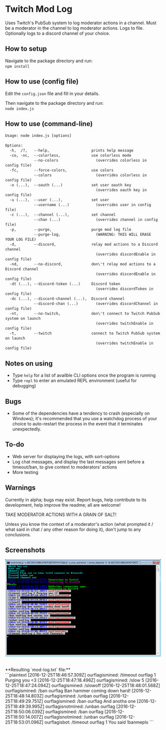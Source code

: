 # Twitch Mod Log

Uses Twitch's PubSub system to log moderator actions in a channel.
Must be a moderator in the channel to log moderator actions.
Logs to file. Optionally logs to a discord channel of your choice.


## How to setup

Navigate to the package directory and run:<br>
`npm install`


## How to use (config file)

Edit the `config.json` file and fill in your details.

Then navigate to the package directory and run:<br>
`node index.js`


## How to use (command-line)

```plaintext
Usage: node index.js [options]

Options:
  -h,  /?,   --help,                   prints help message
  -co, -nc,  --colorless,              use colorless mode
             --no-colors                 (overrides colorless in config file)
  -fc,       --force-colors,           use colors
             --colors                    (overrides colorless in config file)
  -o (...),  --oauth (...)             set user oauth key
                                         (overrides oauth key in config file)
  -u (...),  --user (...),             set user
             --username (...)            (overrides user in config file)
  -c (...),  --channel (...),          set channel
             --chan (...)                (overrides channel in config file)
  -p,        --purge,                  purge mod log file
             --purge-log,                (WARNING: THIS WILL ERASE YOUR LOG FILE)
  -d,        --discord,                relay mod actions to a Discord channel
                                         (overrides discordEnable in config file)
  -nd,       --no-discord,             don\'t relay mod actions to a Discord channel
                                         (overrides discordEnable in config file)
  -dt (...), --discord-token (...)     Discord token
                                         (overrides discordToken in config file)
  -dc (...), --discord-channel (...),  Discord channel
             --discord-chan (...)        (overrides discordChannel in config file)
  -nt,       --no-twitch,              don\'t connect to Twitch PubSub system on launch
                                         (overrides twitchEnable in config file)
  -t,        --twitch                  connect to Twitch PubSub system on launch
                                         (overrides twitchEnable in config file)
```


## Notes on using

- Type `help` for a list of availble CLI options once the program is running
- Type `repl` to enter an emulated REPL environment (useful for debugging)


## Bugs

- Some of the dependencies have a tendency to crash (especially on Windows); it's recommended that you use a watchdog process of your choice to auto-restart the process in the event that it terminates unexpectedly.


## To-do

- Web server for displaying the logs, with sort-options
- Log chat messages, and display the last messages sent before a timeout/ban, to give context to moderators' actions
- More testing


## Warnings

Currently in alpha; bugs may exist. Report bugs, help contribute to its development, help improve the readme; all are welcome!

TAKE MODERATOR ACTIONS WITH A GRAIN OF SALT!

Unless you know the context of a moderator's action (what prompted it / what  said in chat / any other reason for doing it), don't jump to any conclusions.


## Screenshots

![CLI screenshot](media/screenshot-01.png)

<br>
**Resulting `mod-log.txt` file:**<br>
```plaintext
[2016-12-25T18:46:57.309Z] ourflagismined: /timeout ourflag 1 Purging you <3
[2016-12-25T18:47:18.496Z] ourflagismined: /slow 5
[2016-12-25T18:47:24.094Z] ourflagismined: /slowoff
[2016-12-25T18:48:01.568Z] ourflagismined: /ban ourflag Ban hammer coming down hard!
[2016-12-25T18:48:14.803Z] ourflagismined: /unban ourflag
[2016-12-25T18:49:29.751Z] ourflagismined: /ban ourflag And anotha one
[2016-12-25T18:49:39.995Z] ourflagisnotmined: /unban ourflag
[2016-12-25T18:50:06.039Z] ourflagismined: /ban ourflag
[2016-12-25T18:50:14.007Z] ourflagisnotmined: /unban ourflag
[2016-12-25T18:53:01.096Z] ourflagisbot: /timeout ourflag 1 You said !banmepls
```
